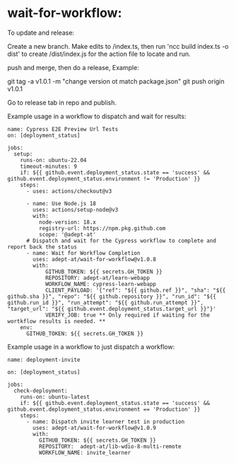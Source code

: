 # wait-for-workflow:

To update and release: 

Create a new branch.
Make edits to /index.ts, then run 'ncc build index.ts -o dist' to create /dist/index.js for
 the action file to locate and run.

push and merge, then do a release, Example:

git tag -a v1.0.1 -m "change version ot match package.json"
git push origin v1.0.1

Go to release tab in repo and publish.

Example usage in a workflow to dispatch and wait for results:


```
name: Cypress E2E Preview Url Tests
on: [deployment_status]

jobs:
  setup:
    runs-on: ubuntu-22.04
    timeout-minutes: 9
    if: ${{ github.event.deployment_status.state == 'success' && github.event.deployment_status.environment != 'Production' }}
    steps:
      - uses: actions/checkout@v3

      - name: Use Node.js 18
        uses: actions/setup-node@v3
        with:
          node-version: 18.x
          registry-url: https://npm.pkg.github.com
          scope: '@adept-at'
      # Dispatch and wait for the Cypress workflow to complete and report back the status
      - name: Wait for Workflow Completion
        uses: adept-at/wait-for-workflow@v1.0.8
        with:
            GITHUB_TOKEN: ${{ secrets.GH_TOKEN }}
            REPOSITORY: adept-at/learn-webapp
            WORKFLOW_NAME: cypress-learn-webapp
            CLIENT_PAYLOAD: '{"ref": "${{ github.ref }}", "sha": "${{ github.sha }}", "repo": "${{ github.repository }}", "run_id": "${{ github.run_id }}", "run_attempt": "${{ github.run_attempt }}", "target_url": "${{ github.event.deployment_status.target_url }}"}'
            VERIFY_JOB: true ** Only required if waiting for the wortkflow results is needed. **
    env:
      GITHUB_TOKEN: ${{ secrets.GH_TOKEN }}
```
Example usage in a workflow to just dispatch a workflow:


```
name: deployment-invite

on: [deployment_status]

jobs:
  check-deployment:
    runs-on: ubuntu-latest
    if: ${{ github.event.deployment_status.state == 'success' && github.event.deployment_status.environment == 'Production' }}
    steps:
      - name: Dispatch invite learner test in production
        uses: adept-at/wait-for-workflow@v1.0.9
        with:
          GITHUB_TOKEN: ${{ secrets.GH_TOKEN }}
          REPOSITORY:  adept-at/lib-wdio-8-multi-remote
          WORKFLOW_NAME: invite_learner
```